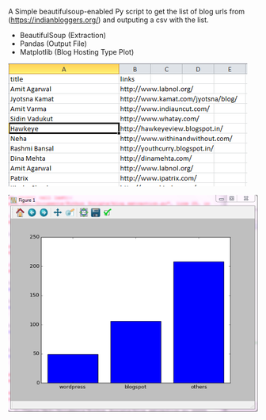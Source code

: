 A Simple beautifulsoup-enabled Py script to get the list of blog urls from (https://indianbloggers.org/) and outputing a csv with the list. 

* BeautifulSoup (Extraction)
* Pandas (Output File)
* Matplotlib (Blog Hosting Type Plot)

![Alt text](/Indian%20Blog%20List%20Extraction//blog_list.PNG)

![Alt text](/Indian%20Blog%20List%20Extraction//blog_cat.PNG)
